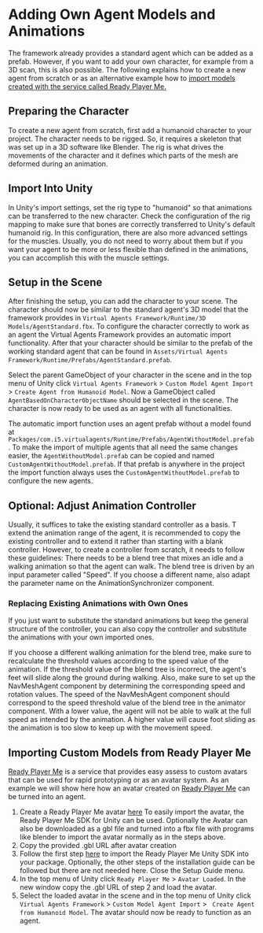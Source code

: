 # Adding Own Agent Models and Animations

The framework already provides a standard agent which can be added as a prefab.
However, if you want to add your own character, for example from a 3D scan, this is also possible. The following explains how to create a new agent from scratch or as an alternative example how to [import models created with the service called Ready Player Me.](own-agents.md#importing-custom-models-from-ready-player-me)

## Preparing the Character

To create a new agent from scratch, first add a humanoid character to your project.
The character needs to be rigged.
So, it requires a skeleton that was set up in a 3D software like Blender.
The rig is what drives the movements of the character and it defines which parts of the mesh are deformed during an animation.

## Import Into Unity

In Unity's import settings, set the rig type to "humanoid" so that animations can be transferred to the new character.
Check the configuration of the rig mapping to make sure that bones are correctly transferred to Unity's default humanoid rig.
In this configuration, there are also more advanced settings for the muscles.
Usually, you do not need to worry about them but if you want your agent to be more or less flexible than defined in the animations, you can accomplish this with the muscle settings.

## Setup in the Scene

After finishing the setup, you can add the character to your scene. The character should now be similar to the standard agent's 3D model that the framework provides in `Virtual Agents Framework/Runtime/3D Models/AgentStandard.fbx`. To configure the character correctly to work as an agent the Virtual Agents Framework provides an automatic import functionality. After that your character should be similar to the prefab of the working standard agent that can be found in `Assets/Virtual Agents Framework/Runtime/Prefabs/AgentStandard.prefab`.

Select the parent GameObject of your character in the scene and in the top menu of Unity click `Virtual Agents Framework` > `Custom Model Agent Import` > `Create Agent from Humanoid Model`.
Now a GameObject called `AgentBasedOnCharacterObjectName` should be selected in the scene. The character is now ready to be used as an agent with all functionalities.

The automatic import function uses an agent prefab without a model found at `Packages/com.i5.virtualagents/Runtime/Prefabs/AgentWithoutModel.prefab`. To make the import of multiple agents that all need the same changes easier, the `AgentWithoutModel.prefab` can be copied and named ``CustomAgentWithoutModel.prefab``. If that prefab is anywhere in the project the import function always uses the ``CustomAgentWithoutModel.prefab`` to configure the new agents.

## Optional: Adjust Animation Controller

Usually, it suffices to take the existing standard controller as a basis.
T extend the animation range of the agent, it is recommended to copy the existing controller and to extend it rather than starting with a blank controller.
However, to create a controller from scratch, it needs to follow these guidelines:
There needs to be a blend tree that mixes an idle and a walking animation so that the agent can walk.
The blend tree is driven by an input parameter called "Speed".
If you choose a different name, also adapt the parameter name on the AnimationSynchronizer component.

### Replacing Existing Animations with Own Ones

If you just want to substitute the standard animations but keep the general structure of the controller, you can also copy the controller and substitute the animations with your own imported ones.

If you choose a different walking animation for the blend tree, make sure to recalculate the threshold values according to the speed value of the animation.
If the threshold value of the blend tree is incorrect, the agent's feet will slide along the ground during walking.
Also, make sure to set up the NavMeshAgent component by determining the corresponding speed and rotation values.
The speed of the NavMeshAgent component should correspond to the speed threshold value of the blend tree in the animator component.
With a lower value, the agent will not be able to walk at the full speed as intended by the animation.
A higher value will cause foot sliding as the animation is too slow to keep up with the movement speed.

## Importing Custom Models from Ready Player Me
[Ready Player Me](https://readyplayer.me/) is a service that provides easy assess to custom avatars that can be used for rapid prototyping or as an avatar system. As an example we will show here how an avatar created on [Ready Player Me](https://readyplayer.me/) can be turned into an agent.
1. Create a Ready Player Me avatar [here](https://readyplayer.me/en/hub/avatars)
To easily import the avatar, the Ready Player Me SDK for Unity can be used. Optionally the Avatar can also be downloaded as a gbl file and turned into a fbx file with programs like blender to import the avatar normally as in the steps above.
2. Copy the provided .gbl URL after avatar creation
3. Follow the first step [here](https://docs.readyplayer.me/ready-player-me/integration-guides/unity/quickstart) to import the Ready Player Me Unity SDK into your package. Optionally, the other steps of the installation guide can be followed but there are not needed here. Close the Setup Guide menu.
4. In the top menu of Unity click ``Ready Player Me`` > ``Avatar Loaded``. In the new window copy the .gbl URL of step 2 and load the avatar.
5. Select the loaded avatar in the scene and in the top menu of Unity click `Virtual Agents Framework` > `Custom Model Agent Import` > ` Create Agent from Humanoid Model`.
The avatar should now be ready to function as an agent.

